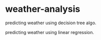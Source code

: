 # weather-analysis
predicting weather using decision tree algo.


predicting weather using linear regression.
